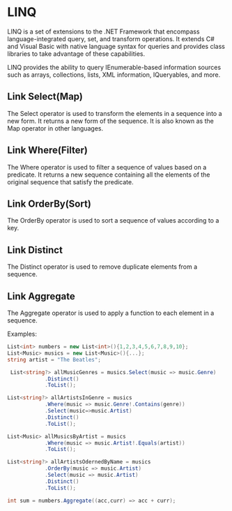 # LINQ
LINQ is a set of extensions to the .NET Framework that encompass language-integrated query, set, and transform operations.
It extends C# and Visual Basic with native language syntax for queries and provides class libraries to take advantage of these capabilities.

LINQ provides the ability to query IEnumerable<T>-based information sources such as arrays, collections, lists, XML information, IQueryables, and more.

## Link Select(Map)
The Select operator is used to transform the elements in a sequence into a new form. It returns a new form of the sequence. 
It is also known as the Map operator in other languages.

## Link Where(Filter)
The Where operator is used to filter a sequence of values based on a predicate. 
It returns a new sequence containing all the elements of the original sequence that satisfy the predicate.

## Link OrderBy(Sort)
The OrderBy operator is used to sort a sequence of values according to a key.

## Link Distinct
The Distinct operator is used to remove duplicate elements from a sequence.

## Link Aggregate
The Aggregate operator is used to apply a function to each element in a sequence.

Examples:
```c#
List<int> numbers = new List<int>(){1,2,3,4,5,6,7,8,9,10};
List<Music> musics = new List<Music>(){...};
string artist = "The Beatles";

 List<string?> allMusicGenres = musics.Select(music => music.Genre)
            .Distinct()
            .ToList();

List<string?> allArtistsInGenre = musics
            .Where(music => music.Genre!.Contains(genre))
            .Select(music=>music.Artist)
            .Distinct()
            .ToList();

List<Music> allMusicsByArtist = musics
            .Where(music => music.Artist!.Equals(artist))
            .ToList();

List<string?> allArtistsOdernedByName = musics
            .OrderBy(music => music.Artist)
            .Select(music => music.Artist)
            .Distinct()
            .ToList();

int sum = numbers.Aggregate((acc,curr) => acc + curr);
```

